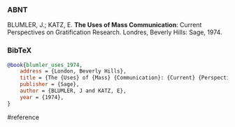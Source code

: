 ### ABNT
BLUMLER, J.; KATZ, E. **The Uses of Mass Communication**: Current Perspectives on Gratification Research. Londres, Beverly Hills: Sage, 1974.

### BibTeX
```bibtex
@book{blumler_uses_1974,
	address = {London, Beverly Hills},
	title = {The {Uses} of {Mass} {Communication}: {Current} {Perspectives} on {Gratification} {Research}},
	publisher = {Sage},
	author = {BLUMLER, J and KATZ, E},
	year = {1974},
}
```

#reference